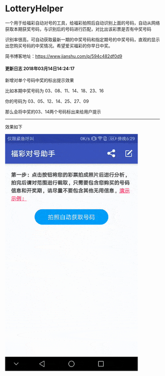 # LotteryHelper
一个用于给福彩自动对号的工具，给福彩拍照后自动识别上面的号码，自动从网络获取本期获奖号码，与识别后的号码进行匹配，对比出该彩票是否有中奖号码

识别率很高，可自动获取最新一期的中奖号码和指定期号的中奖号码，直观的显示出您购买号码的中奖情况。希望爱买福彩的你早日中奖。

简书博客地址：https://www.jianshu.com/p/594c482df0d9

#### 更新日志 2018年03月14日14:24:17
新增对单个号码中奖的标出提示效果

比如本期中奖号码为 03、08、11、14、18、23、16

你的号码为 03、05、12、14、25、27、09

那么会将中奖的03、14两个号码标出来给用户提示


---------------

效果如下


<img src="./pic/result.gif"/>
